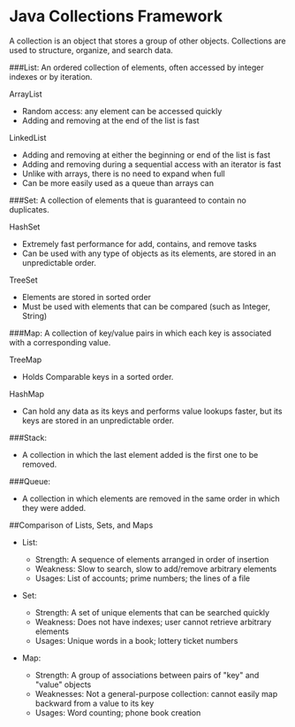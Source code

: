 # Java Collections Framework

A collection is an object that stores a group of other objects. Collections are used to structure, organize, and search data.

###List: An ordered collection of elements, often accessed by integer indexes or by iteration.

ArrayList

* Random access: any element can be accessed quickly
* Adding and removing at the end of the list is fast

LinkedList

* Adding and removing at either the beginning or end of the list is fast
* Adding and removing during a sequential access with an iterator is fast
* Unlike with arrays, there is no need to expand when full
* Can be more easily used as a queue than arrays can

###Set: A collection of elements that is guaranteed to contain no duplicates.

HashSet

* Extremely fast performance for add, contains, and remove tasks
* Can be used with any type of objects as its elements, are stored in an unpredictable order.

TreeSet

* Elements are stored in sorted order
* Must be used with elements that can be compared (such as Integer, String)

###Map: A collection of key/value pairs in which each key is associated with a corresponding value.

TreeMap

* Holds Comparable keys in a sorted order.

HashMap

* Can hold any data as its keys and performs value lookups faster, but its keys are stored in an unpredictable order.

###Stack: 

* A collection in which the last element added is the first one to be removed.

###Queue: 

* A collection in which elements are removed in the same order in which they were added.

##Comparison of Lists, Sets, and Maps

* List:

  * Strength: A sequence of elements arranged in order of insertion
  * Weakness: Slow to search, slow to add/remove arbitrary elements
  * Usages: List of accounts; prime numbers; the lines of a file

* Set:

  * Strength: A set of unique elements that can be searched quickly
  * Weakness: Does not have indexes; user cannot retrieve arbitrary elements
  * Usages: Unique words in a book; lottery ticket numbers

* Map: 

  * Strength: A group of associations between pairs of "key" and "value" objects
  * Weaknesses: Not a general-purpose collection: cannot easily map backward from a value to its key
  * Usages: Word counting; phone book creation








